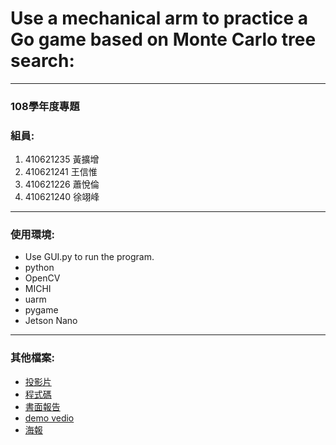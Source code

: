 # Use a mechanical arm to practice a Go game based on Monte Carlo tree search:
---

### 108學年度專題

### 組員:
1. 410621235 黃擴增 
2. 410621241 王信惟 
3. 410621226 蕭悅倫 
4. 410621240 徐翊峰 

---

### 使用環境:
- Use GUI.py to run the program.
- python
- OpenCV
- MICHI
- uarm
- pygame
- Jetson Nano

---

### 其他檔案:
- [投影片](https://drive.google.com/open?id=1bi3lCddc2N-LCRMTOtyJnRkG_r76tmZz)
- [程式碼](https://drive.google.com/open?id=1mibExrZRkBojQ3kJqUJrk0jQceVoektS)
- [書面報告](https://drive.google.com/open?id=1NLmt5vBJEFda1ldTnOdWEgu1qlPiUPy1)
- [demo vedio](https://drive.google.com/open?id=1S-DQ2OPBVvnchSzsAsgaeEU5vdKESxKe)
- [海報](https://drive.google.com/open?id=1iPlFAzqaRIAly6AuaBi9DvohU4XeqSl3)
